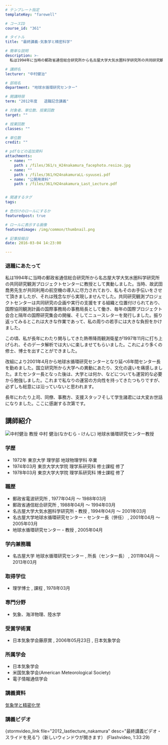 ```yaml
---
# テンプレート指定
templateKey: "farewell"

# コースID
course_id: "361"

# タイトル
title: "最終講義-気象学と精密科学"

# 簡単な説明
description: >-
  私は1994年に当時の郵政省通信総合研究所から名古屋大学大気水圏科学研究所の共同研究観測プロジェクトセンターに教授として異動しました。当時、故武田喬男先生が共同利用の航空機の導入に尽力されており、...

# 講師名
lecturer: "中村健治"

# 部局名
department: "地球水循環研究センター"

# 開講時限
term: "2012年度	退職記念講義"

# 対象者、単位数、授業回数
target: ""

# 授業回数
classes: ""

# 単位数
credit: ""

# pdfなどの追加資料
attachments: 
  - name: "" 
    path : /files/361/s_H24nakamura_facephoto.resize.jpg
  - name: "" 
    path : /files/361/H24nakamuraLL-syuusei.pdf
  - name: "公開用資料" 
    path : /files/361/H24nakamura_Last_Lecture.pdf


# 関連するタグ
tags:

# 色付けのロールにするか
featuredpost: true

# ロールに表示する画像
featuredimage: /img/common/thumbnail.png

# 記事投稿日
date: 2016-03-04 14:23:00

---
```

### 退職にあたって 

私は1994年に当時の郵政省通信総合研究所から名古屋大学大気水圏科学研究所の共同研究観測プロジェクトセンターに教授として異動しました。当時、故武田喬男先生が共同利用の航空機の導入に尽力されており、私もそのお手伝いをさせて頂きましたが、それは残念ながら実現しませんでした。共同研究観測プロジェクトセンターは共同研究の企画や実行の支援をする組織と位置付けられており、国際協同観測計画の国際事務局の事務局長として働き、毎年の国際プロジェクト会合と隔年の国際研究集会の開催、そしてニュースレターを発行しました。振り返ってみるとこれは大きな作業であって、私の周りの若手には大きな負担をかけました。 

この頃、私が長年にわたり関与してきた熱帯降雨観測衛星が1997年11月に打ち上げられ、そのデータ解析では大いに楽しませてもらいました。これにより多くの修士、博士を出すことができました。 

改組により2001年4月から地球水循環研究センターとなり延べ6年間センター長を勤めました。国立研究所から大学への異動にあたり、文化の違いを痛感しました。またセンター長となった後は、大学とは何か、などについても運営的な必要から勉強しました。これまで私なりの運営の方向性を持ってきたつもりですが、必ずしも総意には沿っていないと思われます。 

長年にわたり上司、同僚、事務方、支援スタッフそして学生諸君には大変お世話になりました。ここに感謝する次第です。
## 講師紹介


![中村健治 教授](/files/361/s_H24nakamura_facephoto.resize.jpg) 
中村 健治(なかむら・けんじ) 地球水循環研究センター教授 

### 学歴

  * 1972年 東京大学 理学部 地球物理学科 卒業
  * 1974年03月 東京大学大学院 理学系研究科 修士課程 修了
  * 1978年03月 東京大学大学院 理学系研究科 博士課程 修了

### 職歴

  * 郵政省電波研究所 , 1977年04月 〜 1988年03月
  * 郵政省通信総合研究所 , 1988年04月 〜 1994年03月
  * 名古屋大学大気水圏科学研究所・教授 , 1994年04月 〜 2001年03月
  * 名古屋大学地球水循環研究センター・センター長（併任） , 2001年04月 〜 2005年03月
  * 地球水循環研究センター・教授 , 2005年04月

### 学内兼務職

  * 名古屋大学 地球水循環研究センター , 所長（センター長） , 2011年04月 〜 2013年03月

### 取得学位

  * 理学博士 , 課程 , 1978年03月

### 専門分野

  * 気象、海洋物理、陸水学

### 受賞学術賞

  * 日本気象学会藤原賞 , 2006年05月23日 , 日本気象学会

### 所属学会

  * 日本気象学会
  * 米国気象学会(American Meteorological Society)
  * 電子情報通信学会
### 講義資料


[気象学と精密化学](/files/361/H24nakamura_Last_Lecture.pdf) 

### 講義ビデオ

{stormvideo_link file="2012_lastlecture_nakamura" desc="最終講義ビデオ・スライドを見る"}（新しいウィンドウが開きます） (Flashvideo, 1:33:29)